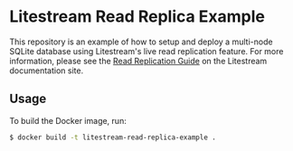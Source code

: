 Litestream Read Replica Example
===============================

This repository is an example of how to setup and deploy a multi-node SQLite
database using Litestream's live read replication feature. For more information,
please see the [Read Replication Guide](https://litestream.io/guides/read-replica/)
on the Litestream documentation site.

## Usage

To build the Docker image, run:

```sh
$ docker build -t litestream-read-replica-example .
```

